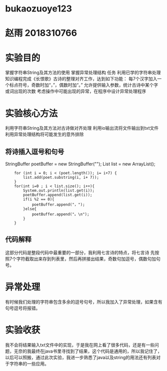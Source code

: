 # bukaozuoye123
# 赵雨 2018310766
# 实验目的
掌握字符串String及其方法的使用
掌握异常处理结构
任务
利用已学的字符串处理知识编程完成《长恨歌》古诗的整理对齐工作，达到如下功能：
每7个汉字加入一个标点符号，奇数时加“，”，偶数时加“。”
允许提供输入参数，统计古诗中某个字或词出现的次数
考虑操作中可能出现的异常，在程序中设计异常处理程序
# 实验核心方法
利用字符串String及其方法对古诗做对齐处理
利用io输出流将文件输出到txt文件
利用异常处理结构将可能发生的意外排除
## 将诗插入逗号和句号
StringBuffer poetBuffer = new StringBuffer("");
        List<String> list = new ArrayList();

        for (int i = 0; i < (poet.length()); i= i+7) {
            list.add(poet.substring(i, i+ 7));
        }
        for(int i=0 ; i < list.size(); i++){
            System.out.println(list.get(i));
            poetBuffer.append(list.get(i));
            if(i %2 == 0){
                poetBuffer.append("，");
            }else{
                poetBuffer.append("。\n");
            }
        }
## 代码解释
这部分代码是整段代码中最重要的一部分，我利用七言诗的特点，将七言诗
先按照7个字符截取出来存到列表里，然后再拼接出结果，奇数句加逗号，偶数句加句号。
# 异常处理
有时候我们处理的字符串包含多余的逗号句号，所以我加入了异常处理，如果含有句号逗号将报错。
# 实验收获
我不会将结果输入txt文件中的实现，于是我在网上看了很多代码，还是有一些问题，无奈的我最终在java书里寻找到了结果，这个代码是通用的，所以我记住了，以后可以照搬，通过此次实验，我进一步熟悉了java以及string的用法还有列表对于字符串的一些应用。
 
